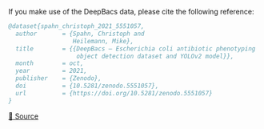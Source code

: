 If you make use of the DeepBacs data, please cite the following reference:

```bibtex
@dataset{spahn_christoph_2021_5551057,
  author       = {Spahn, Christoph and
                  Heilemann, Mike},
  title        = {{DeepBacs – Escherichia coli antibiotic phenotyping 
                   object detection dataset and YOLOv2 model}},
  month        = oct,
  year         = 2021,
  publisher    = {Zenodo},
  doi          = {10.5281/zenodo.5551057},
  url          = {https://doi.org/10.5281/zenodo.5551057}
}
```

[🔗 Source](https://zenodo.org/record/5551057/export/hx)
